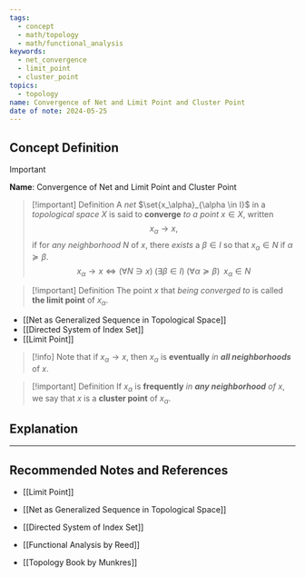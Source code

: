 ```yaml
---
tags:
  - concept
  - math/topology
  - math/functional_analysis
keywords:
  - net_convergence
  - limit_point
  - cluster_point
topics:
  - topology
name: Convergence of Net and Limit Point and Cluster Point
date of note: 2024-05-25
---
```


## Concept Definition

>[!important]
>**Name**: Convergence of Net and Limit Point and Cluster Point

>[!important] Definition
>A *net* $\set{x_\alpha}_{\alpha \in I}$  in a *topological space* $X$ is said to **converge** *to a point* $x \in X$, written $$x_{\alpha} \rightarrow x,$$ if for *any neighborhood* $N$ of $x$, there *exists* a $\beta \in I$ so that $x_{\alpha} \in N$ if $\alpha \succeq \beta$. 
>$$
>x_{\alpha} \rightarrow x \iff  (\forall N \ni x) \; (\exists \beta \in I)\; (\forall \alpha \succeq \beta)\;\; x_{\alpha} \in N 
>$$

>[!important] Definition
>The point $x$ that *being converged to* is called **the limit point** of  $x_{\alpha}$.

- [[Net as Generalized Sequence in Topological Space]]
- [[Directed System of Index Set]]
- [[Limit Point]]


>[!info]
> Note that if $x_\alpha \rightarrow x$, then $x_{\alpha}$ is **eventually** *in __all neighborhoods__* of $x$. 

>[!important] Definition
> If $x_{\alpha}$ is **frequently** *in __any neighborhood__ of* $x$, we say that $x$ is a **cluster point** of $x_{\alpha}$. 


## Explanation






-----------
##  Recommended Notes and References

- [[Limit Point]]
- [[Net as Generalized Sequence in Topological Space]]
- [[Directed System of Index Set]]

- [[Functional Analysis by Reed]]
- [[Topology Book by Munkres]]